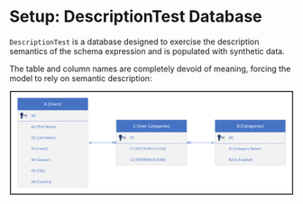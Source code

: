 # Setup: DescriptionTest Database

`DescriptionTest` is a database designed to exercise the description semantics of the schema expression and is populated with synthetic data.  

The table and column names are completely devoid of meaning, forcing the model to rely on semantic description:

![DescriptionTest Schema](schema.png)
